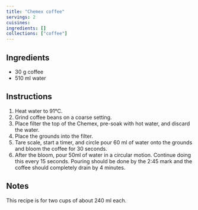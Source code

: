 ```yaml
---
title: "Chemex coffee"
servings: 2
cuisines:
ingredients: []
collections: ["coffee"]
---
```


## Ingredients

- 30 g coffee
- 510 ml water

## Instructions

1. Heat water to 91°C.
2. Grind coffee beans on a coarse setting.
3. Place filter the top of the Chemex, pre-soak with hot water, and discard the water.
4. Place the grounds into the filter.
5. Tare scale, start a timer, and circle pour 60 ml of water onto the grounds and bloom the coffee for 30 seconds.
6. After the bloom, pour 50ml of water in a circular motion. Continue doing this every 15 seconds. Pouring should be done by the 2:45 mark and the coffee should completely drain by 4 minutes.

## Notes

This recipe is for two cups of about 240 ml each.
